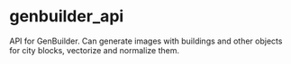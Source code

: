 # genbuilder_api
API for GenBuilder. Can generate images with buildings and other objects for city blocks, vectorize and normalize them.
